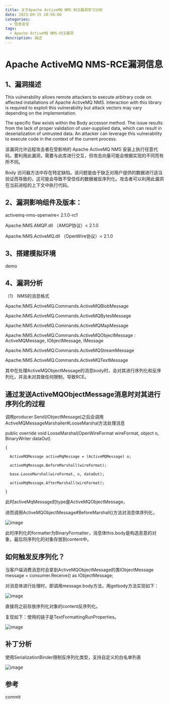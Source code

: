 ```yaml
---
title: 关于Apache ActiveMQ NMS RCE漏洞学习分析
date: 2023-09-15 10:50:00
categories:
  - 信息安全
tags:
  - Apache ActiveMQ NMS-RCE漏洞
description: 描述
---
```

# Apache ActiveMQ NMS-RCE漏洞信息

##  1、漏洞描述
 
This vulnerability allows remote attackers to execute arbitrary code on affected installations of Apache ActiveMQ NMS. Interaction with this library is required to exploit this vulnerability but attack vectors may vary depending on the implementation.

The specific flaw exists within the Body accessor method. The issue results from the lack of proper validation of user-supplied data, which can result in deserialization of untrusted data. An attacker can leverage this vulnerability to execute code in the context of the current process.

该漏洞允许远程攻击者在受影响的 Apache ActiveMQ NMS 安装上执行任意代码。要利用此漏洞，需要与此库进行交互，但攻击向量可能会根据实现的不同而有所不同。

Body 访问器方法中存在特定缺陷。该问题是由于缺乏对用户提供的数据进行适当验证而导致的，这可能会导致不受信任的数据被反序列化。攻击者可以利用此漏洞在当前进程的上下文中执行代码。

## 2、漏洞影响组件及版本：

activemq-nms-openwire< 2.1.0-rc1

Apache.NMS.AMQP.dll （AMQP协议）< 2.1.0

Apache.NMS.ActiveMQ.dll （OpenWire协议）< 2.1.0


## 3、搭建模拟环境

demo

## 4、漏洞分析

（1） NMS的消息格式

Apache.NMS.ActiveMQ.Commands.ActiveMQBlobMessage

Apache.NMS.ActiveMQ.Commands.ActiveMQBytesMessage

Apache.NMS.ActiveMQ.Commands.ActiveMQMapMessage

Apache.NMS.ActiveMQ.Commands.ActiveMQObjectMessage : ActiveMQMessage, IObjectMessage, IMessage

Apache.NMS.ActiveMQ.Commands.ActiveMQStreamMessage

Apache.NMS.ActiveMQ.Commands.ActiveMQTextMessage

其中在处理ActiveMQObjectMessage的消息body时，会对其进行序列化和反序列化，并且未对其做任何限制，导致RCE。

## 通过发送ActiveMQObjectMessage消息时对其进行序列化的过程

调用producer.Send(IObjectMessage)之后会调用ActiveMQMessageMarshaller#LooseMarshal方法处理消息

public override void LooseMarshal(OpenWireFormat wireFormat, object o, BinaryWriter dataOut)

    {
    
      ActiveMQMessage activeMqMessage = (ActiveMQMessage) o;
      
      activeMqMessage.BeforeMarshall(wireFormat);
      
      base.LooseMarshal(wireFormat, o, dataOut);
      
      activeMqMessage.AfterMarshall(wireFormat);
      
    }
    
此时activeMqMessage的type是ActiveMQObjectMessage，

进而调用ActiveMQObjectMessage#BeforeMarshall()方法对消息体序列化，

![image](https://github.com/zizhuspot/www.dagangya.top/assets/134364698/2dd1d6a4-6782-4ba2-9429-61dff90f51a6)


此时序列化的formatter为BinaryFormatter，消息体this.body是构造恶意的对象，最后将序列化的对象存放到content中。

## 如何触发反序列化？

当客户端消费消息时会拿到ActiveMQObjectMessage的类IObjectMessage message = consumer.Receive() as IObjectMessage;

对消息体进行处理时，即调用message.body方法，用getbody方法实现如下：

![image](https://github.com/zizhuspot/www.dagangya.top/assets/134364698/0eb2b1f0-d49a-429d-a2c0-3ae4172f8354)

直接将之前存放序列化对象的content反序列化。

复现如下：使用的链子是TextFormattingRunProperties。

![image](https://github.com/zizhuspot/www.dagangya.top/assets/134364698/be64f96b-3bc5-4921-a5bc-19c912209f4e)


## 补丁分析

使用SerializationBinder限制反序列化类型，支持自定义的白名单列表

![image](https://github.com/zizhuspot/www.dagangya.top/assets/134364698/a464fad2-b870-4c1c-b0fc-1f0bb0c8e005)


## 参考
commit
